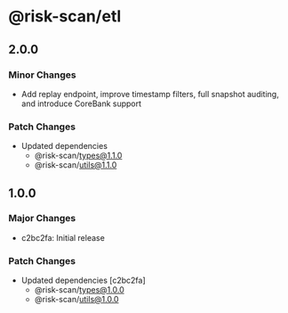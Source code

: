 # @risk-scan/etl

## 2.0.0

### Minor Changes

- Add replay endpoint, improve timestamp filters, full snapshot auditing, and introduce CoreBank support

### Patch Changes

- Updated dependencies
    - @risk-scan/types@1.1.0
    - @risk-scan/utils@1.1.0

## 1.0.0

### Major Changes

- c2bc2fa: Initial release

### Patch Changes

- Updated dependencies [c2bc2fa]
    - @risk-scan/types@1.0.0
    - @risk-scan/utils@1.0.0
